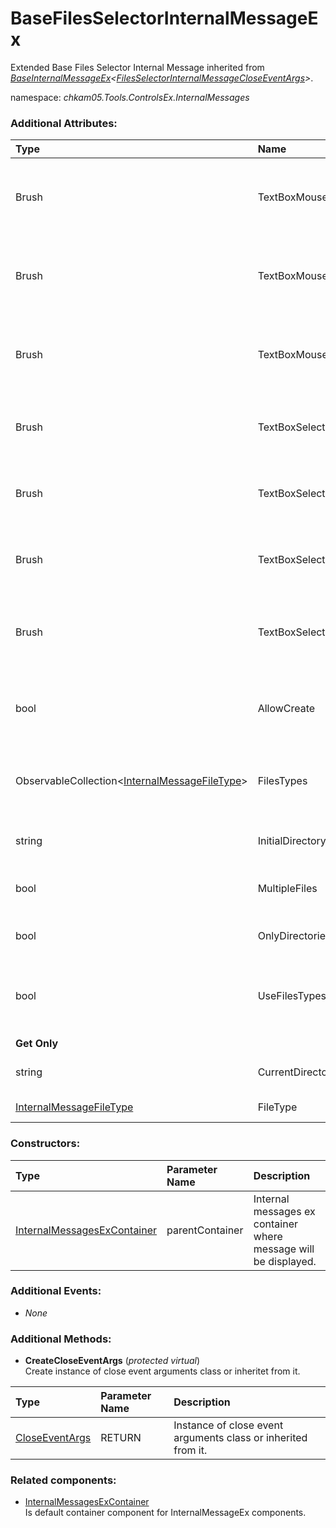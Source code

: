 # BaseFilesSelectorInternalMessageEx
Extended Base Files Selector Internal Message inherited from _[BaseInternalMessageEx](BaseInternalMessageEx.md)<[FilesSelectorInternalMessageCloseEventArgs](FilesSelectorInternalMessageCloseEventArgs.md)>_.

namespace: _chkam05.Tools.ControlsEx.InternalMessages_

### Additional Attributes:

| Type         | Name                          | Description |
|:-------------|:------------------------------|:------------|
| Brush        | TextBoxMouseOverBackground    | TextBoxEx components background color when mouse is over. |
| Brush        | TextBoxMouseOverBorderBrush   | TextBoxEx components border color when mouse is over. |
| Brush        | TextBoxMouseOverForeground    | TextBoxEx components foreground color when mouse is over. |
| Brush        | TextBoxSelectedBackground     | TextBoxEx components background color when is selected. |
| Brush        | TextBoxSelectedBorderBrush    | TextBoxEx components border color when is selected. |
| Brush        | TextBoxSelectedForeground     | TextBoxEx components foreground color when is selected. |
| Brush        | TextBoxSelectedTextBackground | TextBoxEx components background color selected text. |
||||
| bool         | AllowCreate                   | Allow create file or directory (Save mode). |
| ObservableCollection<[InternalMessageFileType](InternalMessageFileType.md)> | FilesTypes | Collection of files types that will be allowed to select. |
| string       | InitialDirectory              | Start location point. |
| bool         | MultipleFiles                 | Allow to select multiple files. |
| bool         | OnlyDirectories               | Allow to select only directories. |
| bool         | UseFilesTypes                 | Use FilesTypes collection to validate selecting files. |
| **Get Only** |||
| string       | CurrentDirectory              | Currently opened directory. |
| [InternalMessageFileType](InternalMessageFileType.md) | FileType | Selected file type. |

### Constructors:

| Type                  | Parameter Name | Description |
|:----------------------|:---------------|:------------|
| [InternalMessagesExContainer](InternalMessagesExContainer.md) | parentContainer | Internal messages ex container where message will be displayed. |

### Additional Events:

- _None_

### Additional Methods:

- **CreateCloseEventArgs** (_protected virtual_)  
Create instance of close event arguments class or inheritet from it.

| Type                          | Parameter Name | Description |
|:------------------------------|:---------------|:------------|
| [CloseEventArgs](FilesSelectorInternalMessageCloseEventArgs.md) | RETURN | Instance of close event arguments class or inherited from it. |

### Related components:

- [InternalMessagesExContainer](InternalMessagesExContainer.md)  
Is default container component for InternalMessageEx components.
